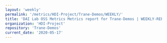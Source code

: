 ```yaml
---
layout: 'weekly'
permalink: '/metrics/HDI-Project/Trane-Demos/WEEKLY/'
title: 'DAI Lab OSS Metrics Metrics report for Trane-Demos | WEEKLY-REPORT-2020-05-17'
organization: 'HDI-Project'
repository: 'Trane-Demos'
current_date: '2020-05-17'
---
```

